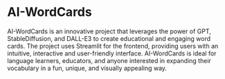 # AI-WordCards
 AI-WordCards is an innovative project that leverages the power of GPT, StableDiffusion, and DALL-E3 to create educational and engaging word cards. The project uses Streamlit for the frontend, providing users with an intuitive, interactive and user-friendly interface. AI-WordCards is ideal for language learners, educators, and anyone interested in expanding their vocabulary in a fun, unique, and visually appealing way.
